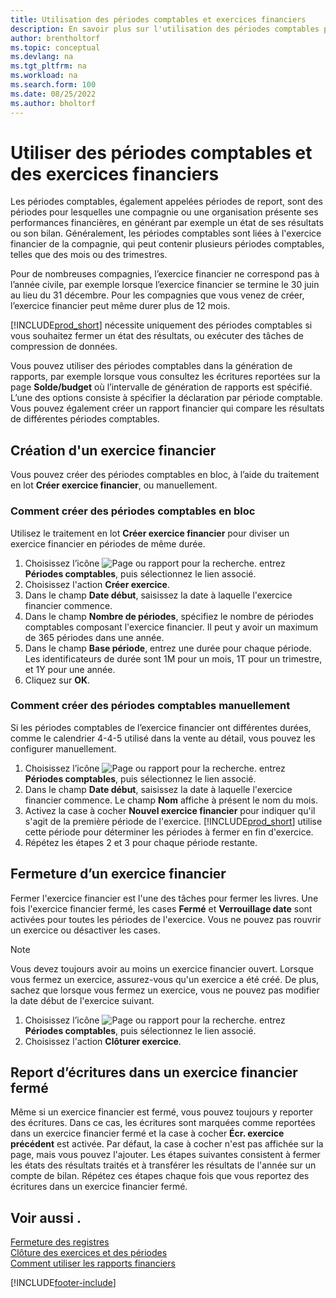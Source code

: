 ```yaml
---
title: Utilisation des périodes comptables et exercices financiers
description: En savoir plus sur l'utilisation des périodes comptables pour définir le moment où votre compagnie fait état de ses performances financières.
author: brentholtorf
ms.topic: conceptual
ms.devlang: na
ms.tgt_pltfrm: na
ms.workload: na
ms.search.form: 100
ms.date: 08/25/2022
ms.author: bholtorf
---
```

# <a name="work-with-accounting-periods-and-fiscal-years"></a>Utiliser des périodes comptables et des exercices financiers

Les périodes comptables, également appelées périodes de report, sont des périodes pour lesquelles une compagnie ou une organisation présente ses performances financières, en générant par exemple un état de ses résultats ou son bilan. Généralement, les périodes comptables sont liées à l'exercice financier de la compagnie, qui peut contenir plusieurs périodes comptables, telles que des mois ou des trimestres.

Pour de nombreuses compagnies, l’exercice financier ne correspond pas à l’année civile, par exemple lorsque l’exercice financier se termine le 30 juin au lieu du 31 décembre. Pour les compagnies que vous venez de créer, l’exercice financier peut même durer plus de 12 mois.  

[!INCLUDE[prod_short](includes/prod_short.md)] nécessite uniquement des périodes comptables si vous souhaitez fermer un état des résultats, ou exécuter des tâches de compression de données.

Vous pouvez utiliser des périodes comptables dans la génération de rapports, par exemple lorsque vous consultez les écritures reportées sur la page **Solde/budget** où l’intervalle de génération de rapports est spécifié. L’une des options consiste à spécifier la déclaration par période comptable. Vous pouvez également créer un rapport financier qui compare les résultats de différentes périodes comptables.

## <a name="creating-a-new-fiscal-year"></a>Création d'un exercice financier

Vous pouvez créer des périodes comptables en bloc, à l’aide du traitement en lot **Créer exercice financier**, ou manuellement.

### <a name="how-to-create-accounting-periods-in-bulk"></a>Comment créer des périodes comptables en bloc

Utilisez le traitement en lot **Créer exercice financier** pour diviser un exercice financier en périodes de même durée.  

1. Choisissez l’icône ![Page ou rapport pour la recherche.](media/ui-search/search_small.png "Icône Page ou rapport pour la recherche") entrez **Périodes comptables**, puis sélectionnez le lien associé.  
2. Choisissez l'action **Créer exercice**.
3. Dans le champ **Date début**, saisissez la date à laquelle l'exercice financier commence.  
4. Dans le champ **Nombre de périodes**, spécifiez le nombre de périodes comptables composant l'exercice financier. Il peut y avoir un maximum de 365 périodes dans une année.  
5. Dans le champ **Base période**, entrez une durée pour chaque période. Les identificateurs de durée sont 1M pour un mois, 1T pour un trimestre, et 1Y pour une année.  
6. Cliquez sur **OK**.  

### <a name="how-to-create-accounting-periods-manually"></a>Comment créer des périodes comptables manuellement

Si les périodes comptables de l’exercice financier ont différentes durées, comme le calendrier 4-4-5 utilisé dans la vente au détail, vous pouvez les configurer manuellement.  
  
1. Choisissez l’icône ![Page ou rapport pour la recherche.](media/ui-search/search_small.png "Icône Page ou rapport pour la recherche") entrez **Périodes comptables**, puis sélectionnez le lien associé.  
2. Dans le champ **Date début**, saisissez la date à laquelle l'exercice financier commence. Le champ **Nom** affiche à présent le nom du mois.  
3. Activez la case à cocher **Nouvel exercice financier** pour indiquer qu'il s'agit de la première période de l'exercice. [!INCLUDE[prod_short](includes/prod_short.md)] utilise cette période pour déterminer les périodes à fermer en fin d'exercice.
4. Répétez les étapes 2 et 3 pour chaque période restante.  

## <a name="closing-a-fiscal-year"></a>Fermeture d’un exercice financier

Fermer l'exercice financier est l'une des tâches pour fermer les livres. Une fois l'exercice financier fermé, les cases **Fermé** et **Verrouillage date** sont activées pour toutes les périodes de l'exercice. Vous ne pouvez pas rouvrir un exercice ou désactiver les cases.

> [!NOTE]  
> Vous devez toujours avoir au moins un exercice financier ouvert. Lorsque vous fermez un exercice, assurez-vous qu'un exercice a été créé. De plus, sachez que lorsque vous fermez un exercice, vous ne pouvez pas modifier la date début de l'exercice suivant.

1. Choisissez l’icône ![Page ou rapport pour la recherche.](media/ui-search/search_small.png "Icône Page ou rapport pour la recherche") entrez **Périodes comptables**, puis sélectionnez le lien associé.  
2. Choisissez l'action **Clôturer exercice**.  

## <a name="posting-entries-to-a-closed-fiscal-year"></a>Report d’écritures dans un exercice financier fermé

Même si un exercice financier est fermé, vous pouvez toujours y reporter des écritures. Dans ce cas, les écritures sont marquées comme reportées dans un exercice financier fermé et la case à cocher **Écr. exercice précédent** est activée. Par défaut, la case à cocher n'est pas affichée sur la page, mais vous pouvez l'ajouter. Les étapes suivantes consistent à fermer les états des résultats traités et à transférer les résultats de l'année sur un compte de bilan. Répétez ces étapes chaque fois que vous reportez des écritures dans un exercice financier fermé.

## <a name="see-also"></a>Voir aussi .

[Fermeture des registres](year-close-books.md)  
[Clôture des exercices et des périodes](year-close-years-periods.md)  
[Comment utiliser les rapports financiers](bi-how-work-account-schedule.md)  

[!INCLUDE[footer-include](includes/footer-banner.md)]
